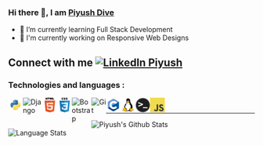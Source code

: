 ### Hi there 👋, I am [Piyush Dive](https://www.linkedin.com/in/piyush-dive/)

- 🌱 I’m currently learning Full Stack Development
- 🔭 I'm currently working on Responsive Web Designs

## Connect with me [<img  alt="LinkedIn" width="22px" src="https://cdn-icons-png.flaticon.com/512/174/174857.png" /> Piyush](https://www.linkedin.com/in/piyush-dive/)

<!--
**0xRyuk/0xRyuk** is a ✨ _special_ ✨ repository because its `README.md` (this file) appears on your GitHub profile.

Here are some ideas to get you started:

- 🔭 I’m currently working on ...
- 🌱 I’m currently learning ...
- 👯 I’m looking to collaborate on ...
- 🤔 I’m looking for help with ...
- 💬 Ask me about ...
- 📫 How to reach me: ...
- 😄 Pronouns: ...
- ⚡ Fun fact: ...
-->

<!-- <img src="https://tryhackme-badges.s3.amazonaws.com/itzRyuk.png" alt="TryHackMe"> -->

### Technologies and languages :

<img align="left" alt="Python3" width="30px" src="https://raw.githubusercontent.com/github/explore/80688e429a7d4ef2fca1e82350fe8e3517d3494d/topics/python/python.png" />
<img align="left" alt="Django" width="40px" src="https://www.meme-arsenal.com/memes/6a7e5f808c1548e0c17ddb5c2eb15945.jpg" no />
<img align="left" alt="HTML" width="30px" src="https://raw.githubusercontent.com/github/explore/80688e429a7d4ef2fca1e82350fe8e3517d3494d/topics/html/html.png" />
<img align="left" alt="CSS" width="30px" src="https://raw.githubusercontent.com/github/explore/80688e429a7d4ef2fca1e82350fe8e3517d3494d/topics/css/css.png" />
<img align="left" alt="Bootstrap" width="40px" src="https://camo.githubusercontent.com/bec2c92468d081617cb3145a8f3d8103e268bca400f6169c3a68dc66e05c971e/68747470733a2f2f76352e676574626f6f7473747261702e636f6d2f646f63732f352e302f6173736574732f6272616e642f626f6f7473747261702d6c6f676f2d736861646f772e706e67" />

<img align="left" alt="Git" width="30px" src="https://mpng.subpng.com/20180425/bxe/kisspng-github-repository-version-control-source-code-network-node-5ae13f80e99f63.3541394415247112969569.jpg" no />

<img align="left" alt="C" width="30px" src="https://raw.githubusercontent.com/github/explore/80688e429a7d4ef2fca1e82350fe8e3517d3494d/topics/c/c.png" />
<img align="left" alt="Linux" width="30px" src="https://raw.githubusercontent.com/github/explore/80688e429a7d4ef2fca1e82350fe8e3517d3494d/topics/linux/linux.png" />
<img align="left" alt="Terminal" width="30px" src="https://raw.githubusercontent.com/github/explore/d92924b1d925bb134e308bd29c9de6c302ed3beb/topics/terminal/terminal.png" />
<img align="left" alt="Javascript" width="30px" src="https://raw.githubusercontent.com/github/explore/80688e429a7d4ef2fca1e82350fe8e3517d3494d/topics/javascript/javascript.png"/>

<!-- Stats -->
<br><hr>
<img align="left" alt="Piyush's Github Stats" src="https://github-readme-stats.vercel.app/api?username=PiyushDive&show_icons=true&hide_border=true&theme=dark&count_private=true" />

<br>
<!-- Languages -->
<img align="left" alt="Language Stats" src="https://github-readme-stats.vercel.app/api/top-langs/?username=PiyushDive&layout=compact&theme=dark" />
